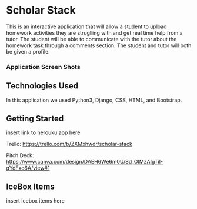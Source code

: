 # Scholar Stack
This is an interactive application that will allow a student to upload homework activities they are struglling with and get real time help from a tutor. The student will be able to communicate with the tutor about the homework task through a comments section. The student and tutor will both be given a profile. 

### Application Screen Shots

## Technologies Used
In this application we used Python3, Django, CSS, HTML, and Bootstrap.


## Getting Started
insert link to herouku app here

Trello:
https://trello.com/b/ZXMxhwdr/scholar-stack

Pitch Deck:
https://www.canva.com/design/DAEH6We6m0U/Sd_OIMzAIgTiI-qYdFxo6A/view#1


## IceBox Items
insert Icebox items here
